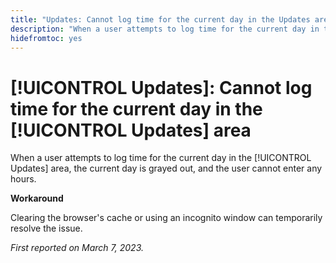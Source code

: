 ```yaml
---
title: "Updates: Cannot log time for the current day in the Updates area"
description: "When a user attempts to log time for the current day in the Updates area, the current day is grayed out, and the user cannot enter any hours."
hidefromtoc: yes
---
```


# [!UICONTROL Updates]: Cannot log time for the current day in the [!UICONTROL Updates] area

When a user attempts to log time for the current day in the [!UICONTROL Updates] area, the current day is grayed out, and the user cannot enter any hours.

**Workaround**

Clearing the browser's cache or using an incognito window can temporarily resolve the issue.

_First reported on March 7, 2023._

